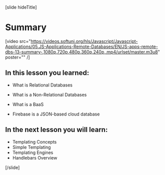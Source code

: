 [slide hideTitle]
# Summary

[video src="https://videos.softuni.org/hls/Javascript/Javascript-Applications/05.JS-Applications-Remote-Databases/EN/JS-apps-remote-dbs-13-summary-,1080p,720p,480p,360p,240p,.mp4/urlset/master.m3u8" poster="" /]

## In this lesson you learned:

- What is Relational Databases

- What is a Non-Relational Databases

- What is a BaaS

- Firebase is a JSON-based cloud database


## In the next lesson you will learn:

- Templating Concepts
- Simple Templating
- Templating Engines
- Handlebars Overview

[/slide]